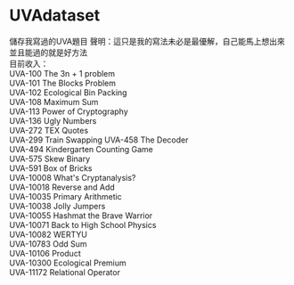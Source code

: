 # UVAdataset
儲存我寫過的UVA題目
聲明：這只是我的寫法未必是最優解，自己能馬上想出來並且能過的就是好方法  
目前收入：  
UVA-100   The 3n + 1 problem  
UVA-101   The Blocks Problem  
UVA-102   Ecological Bin Packing  
UVA-108   Maximum Sum  
UVA-113   Power of Cryptography  
UVA-136   Ugly Numbers  
UVA-272   TEX Quotes  
UVA-299   Train Swapping
UVA-458   The Decoder  
UVA-494   Kindergarten Counting Game  
UVA-575   Skew Binary  
UVA-591   Box of Bricks  
UVA-10008 What's Cryptanalysis?  
UVA-10018 Reverse and Add  
UVA-10035 Primary Arithmetic  
UVA-10038 Jolly Jumpers  
UVA-10055 Hashmat the Brave Warrior  
UVA-10071 Back to High School Physics  
UVA-10082 WERTYU  
UVA-10783 Odd Sum  
UVA-10106 Product  
UVA-10300 Ecological Premium  
UVA-11172 Relational Operator 
